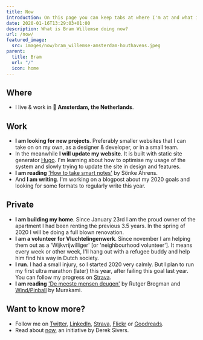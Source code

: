 ```yaml
---
title: Now
introduction: On this page you can keep tabs at where I'm at and what is keeping me busy right now.
date: 2020-01-16T13:29:03+01:00
description: What is Bram Willemse doing now?
url: /now/
featured_image:
  src: images/now/bram_willemse-amsterdam-houthavens.jpeg
parent:
  title: Bram
  url: "/"
  icon: home
---
```


## Where
- I live &amp; work in 📍 **Amsterdam, the Netherlands**.

## Work
- **I am looking for new projects**. Preferably smaller websites that I can take on on my own, as a designer &amp; developer, or in a small team.
- In the meanwhile **I will update my website**. It is built with static site generator <a href="https://gohugo.io" title="Read more about static site generator Hugo">Hugo</a>. I'm learning about how to optimise my usage of the system and slowly trying to update the site in design and features.
- **I am reading** <a href="https://www.goodreads.com/book/show/34507927-how-to-take-smart-notes" title="Check out the book 'How to take smart notes' on GoodReads">'How to take smart notes'</a> by Sönke Ahrens.
- And **I am writing**. I'm working on a blogpost about my 2020 goals and looking for some formats to regularly write this year.

## Private
- **I am building my home**. Since January 23rd I am the proud  owner of the apartment I had been renting the previous 3.5 years. In the spring of 2020 I will be doing a full blown renovation.
- **I am a volunteer for Vluchtelingenwerk**. Since november I am helping them out as a 'Wijkvrijwilliger' [or 'neighbourhood volunteer']. It means every week or other week, I'll hang out with a refugee buddy and help him find his way in Dutch society.
- **I run**. I had a small injury, so I started 2020 very calmly. But I plan to run my first ultra marathon (later) this year, after failing this goal last year. You can follow my progress on [Strava](https://strava.com/athletes/bramwillemse "Follow my training progress on Strava").
- **I am reading** ['De meeste mensen deugen'](https://www.goodreads.com/book/show/45995328-de-meeste-mensen-deugen "Check out the book 'De meeste mensen deugen' on GoodReads") by Rutger Bregman and [Wind/Pinball](https://www.goodreads.com/book/show/24013720-wind-pinball "Check out the book 'Wind/Pinball' on GoodReads") by Murakami.

## Want to know more?
- Follow me on [Twitter](https://twitter.com/bramwillemse "Follow or contact me on Twitter"), [LinkedIn](https://linkedin.com/in/bramwillemse "Check out my profile and CV on LinkedIn"), [Strava](https://strava.com/athletes/bramwillemse "Follow my training progress on Strava"), [Flickr](https://flickr.com/bramwillemse "Explore my photos on Flickr") or [Goodreads](https://www.goodreads.com/bramwillemse "See what I read on my GoodReads profile").
- Read about <a href="https://nownownow.com/about">now</a>, an initiative by Derek Sivers.
